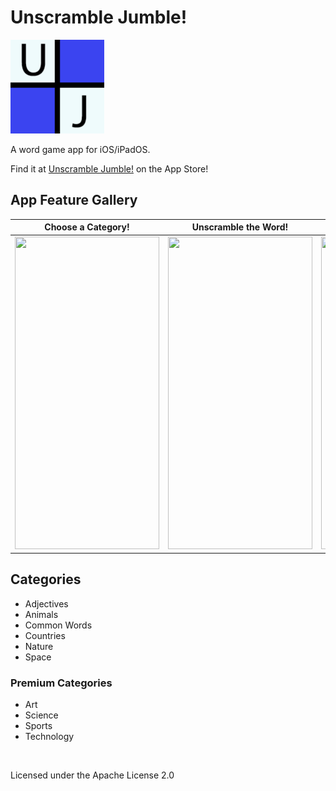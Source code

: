 # Unscramble Jumble!

<img src="Unscramble%20Jumble!/Assets.xcassets/AppIcon.appiconset/AppIcon.png" width = "150">

A word game app for iOS/iPadOS.

Find it at [Unscramble Jumble!](https://apps.apple.com/us/app/unscramble-jumble/id1521947255) on the App Store!

## App Feature Gallery

| Choose a Category!  | Unscramble the Word! | Several Categories! | Improve Your Score!
| ------------- | ------------- | ------------- | ------------- |
| [<img src="https://is5-ssl.mzstatic.com/image/thumb/PurpleSource114/v4/6f/f6/e4/6ff6e4e1-faa8-1c71-c287-03c80b867100/7441fef5-5e55-41d6-b71d-58fac496fa1e_Simulator_Screen_Shot_-_iPhone_11_Pro_Max_-_2020-08-12_at_19.20.04.png/230x0w.webp" width="231" height="500"/>](https://is5-ssl.mzstatic.com/image/thumb/PurpleSource114/v4/6f/f6/e4/6ff6e4e1-faa8-1c71-c287-03c80b867100/7441fef5-5e55-41d6-b71d-58fac496fa1e_Simulator_Screen_Shot_-_iPhone_11_Pro_Max_-_2020-08-12_at_19.20.04.png/230x0w.webp)  | [<img src="https://is3-ssl.mzstatic.com/image/thumb/Purple114/v4/73/92/10/73921008-80b6-0e8c-9be7-b047d67fc6b0/tns.nwkcocsu.png/230x0w.webp" width="231" height="500"/>](https://is3-ssl.mzstatic.com/image/thumb/Purple114/v4/73/92/10/73921008-80b6-0e8c-9be7-b047d67fc6b0/tns.nwkcocsu.png/230x0w.webp) | [<img src="https://is2-ssl.mzstatic.com/image/thumb/Purple114/v4/70/a8/fa/70a8fa7c-0d71-ff6f-630f-2be279cae55f/tns.inxkgulx.png/230x0w.webp" width="231" height="500"/>](https://is2-ssl.mzstatic.com/image/thumb/Purple114/v4/70/a8/fa/70a8fa7c-0d71-ff6f-630f-2be279cae55f/tns.inxkgulx.png/230x0w.webp) | [<img src="https://i.gyazo.com/e6dd2348a75ce680e4806710bea2d8f8.jpg" width="231" height="500"/>](https://i.gyazo.com/e6dd2348a75ce680e4806710bea2d8f8.jpg) 

## Categories

* Adjectives
* Animals
* Common Words
* Countries
* Nature
* Space
### Premium Categories
* Art
* Science
* Sports
* Technology
<br/>

Licensed under the Apache License 2.0
